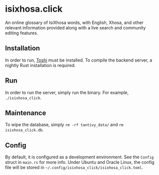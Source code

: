 # isixhosa.click

An online glossary of IsiXhosa words, with English, Xhosa, and other relevant information provided along with a live
search and community editing features.

## Installation

In order to run, [Toshi](https://www.toshi.rs) must be installed. To compile the backend server, a nightly
Rust installation is required.

## Run

In order to run the server, simply run the binary. For example, `./isixhosa_click`.


## Maintenance

To wipe the database, simply `rm -rf tantivy_data/` and `rm isixhosa_click.db`.


## Config

By default, it is configured as a development environment. See the `Config` struct in `main.rs` for more info. Under
Ubuntu and Oracle Linux, the config file will be stored in `~/.config/isixhosa_click/isixhosa_click.toml`.

